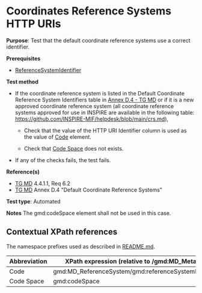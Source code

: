 # Coordinates Reference Systems HTTP URIs

**Purpose**: Test that the default coordinate reference systems use a correct identifier.

**Prerequisites**

* [ReferenceSystemIdentifier](./crs.md)

**Test method**

* If the coordinate reference system is listed in the Default Coordinate Reference System Identifiers table in [Annex D.4 - TG MD](./README.md#ref_TG_MD) or if it is a new approved coordinate reference system (all coordinate reference systems approved for use in INSPIRE are available in the following table: https://github.com/INSPIRE-MIF/helpdesk/blob/main/crs.md),

    * Check that the value of the HTTP URI Identifier column is used as the value of [Code](#code) element.

    * Check that [Code Space](#codeSpace) does not exists.

* If any of the checks fails, the test fails.

**Reference(s)**	 

* [TG MD](./README.md#ref_TG_MD) 4.4.1.1, Req 6.2
* [TG MD](./README.md#ref_TG_MD) Annex D.4 "Default Coordinate Reference Systems"

**Test type**: Automated

**Notes**
The gmd:codeSpace element shall not be used in this case.

## Contextual XPath references

The namespace prefixes used as described in [README.md](./README.md#namespaces).

Abbreviation                                   |  XPath expression (relative to /gmd:MD_Metadata/gmd:referenceSystemInfo)
-----------------------------------------------| ------------------------------------------------------------------
<a name="code"></a> Code  | gmd:MD_ReferenceSystem/gmd:referenceSystemIdentifier/gmd:RS_Identifier/gmd:code
<a name="codeSpace"></a> Code Space | gmd:codeSpace
